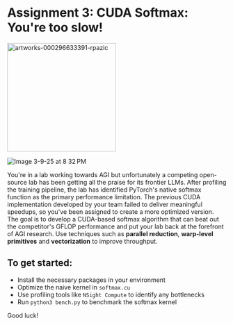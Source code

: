 # Assignment 3: CUDA Softmax: You're too slow!
<img src="https://github.com/user-attachments/assets/44c161d3-9b11-4ea8-9c65-ccc1202d165c" width="250" alt="artworks-000296633391-rpazic">

![Image 3-9-25 at 8 32 PM](https://github.com/user-attachments/assets/67bd7a9a-d9ee-4447-a17e-1ac8aa59e1ad)

You're in a lab working towards AGI but unfortunately a competing open-source lab has been getting all the praise for its frontier LLMs. After profiling the training pipeline, the lab has identified PyTorch's native softmax function as the primary performance limitation. The previous CUDA implementation developed by your team failed to deliver meaningful speedups, so you've been assigned to create a more optimized version. The goal is to develop a CUDA-based softmax algorithm that can beat out the competitor's GFLOP performance and put your lab back at the forefront of AGI research. Use techniques such as **parallel reduction**, **warp-level primitives** and **vectorization** to improve throughput.

## To get started:
- Install the necessary packages in your environment
- Optimize the naive kernel in `softmax.cu`
- Use profiling tools like `NSight Compute` to identify any bottlenecks
- Run `python3 bench.py` to benchmark the softmax kernel 

Good luck!
